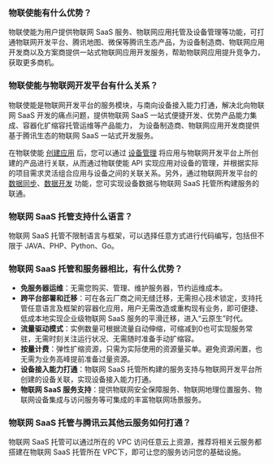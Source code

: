 ### 物联使能有什么优势？

物联使能为用户提供物联网 SaaS 服务、物联网应用托管及设备管理等功能，可打通物联网开发平台、腾讯地图、微保等腾讯生态产品，为设备制造商、物联网应用开发商以及方案商提供一站式物联网应用开发服务，帮助物联网应用提升竞争力，获取更多商机。

### 物联使能与物联网开发平台有什么关系？

物联使能是物联网开发平台的服务模块，与南向设备接入能力打通，解决北向物联网 SaaS 开发的痛点问题，提供物联网 SaaS 一站式便捷开发、优势产品能力集成、容器化扩缩容托管运维等产品能力， 为设备制造商、物联网应用开发商提供基于腾讯生态的物联网 SaaS 一站式开发服务。

在物联使能 [创建应用](https://cloud.tencent.com/document/product/1465/58446) 后，您可以通过 [设备管理](https://cloud.tencent.com/document/product/1465/58442) 将应用与物联网开发平台上所创建的产品进行关联，从而通过物联使能 API 实现应用对设备的管理，并根据实际的项目需求灵活组合应用与设备之间的关联关系。另外，通过物联网开发平台的 [数据同步](https://cloud.tencent.com/document/product/1081/40298)、[数据开发](https://cloud.tencent.com/document/product/1081/40292) 功能，您可实现设备数据与物联网 SaaS 托管所构建服务的联通。

### 物联网 SaaS 托管支持什么语言？

物联网 SaaS 托管不限制语言与框架，可以选择任意方式进行代码编写，包括但不限于 JAVA、PHP、Python、Go。

### 物联网 SaaS 托管和服务器相比，有什么优势？

- **免服务器运维**：无需您购买、管理、维护服务器，节约运维成本。
- **跨平台部署和迁移**：可在各云厂商之间无缝迁移，无需担心技术锁定，支持托管任意语言及框架的容器化应用，用户无需改造或重构现有业务，即可便捷、低成本地实现企业级物联网 SaaS 服务的平滑迁移，进入“云原生”时代。
- **流量驱动模式**：实例数量可根据流量自动伸缩，可缩减到0也可实现服务常驻，无需时刻关注运行状况、无需随时准备手动扩缩容。
- **按量计费**：弹性扩缩资源，只需为实际使用的资源量买单。避免资源闲置，也无需为业务高峰提前准备过量资源。
- **设备接入能力打通**：物联网 SaaS 托管所构建的服务支持与物联网开发平台所创建的设备关联，实现设备接入能力打通。
- **物联网 SaaS 服务支持**：提供物联网安全保障服务、物联网地理位置服务、物联网设备集成与访问服务等可集成的丰富物联网场景服务。

### 物联网 SaaS 托管与腾讯云其他云服务如何打通？

物联网 SaaS 托管可以通过所在的 VPC 访问任意云上资源，推荐将相关云服务都搭建在物联网 SaaS 托管所在 VPC下，即可让您的服务访问您的基础设施。


